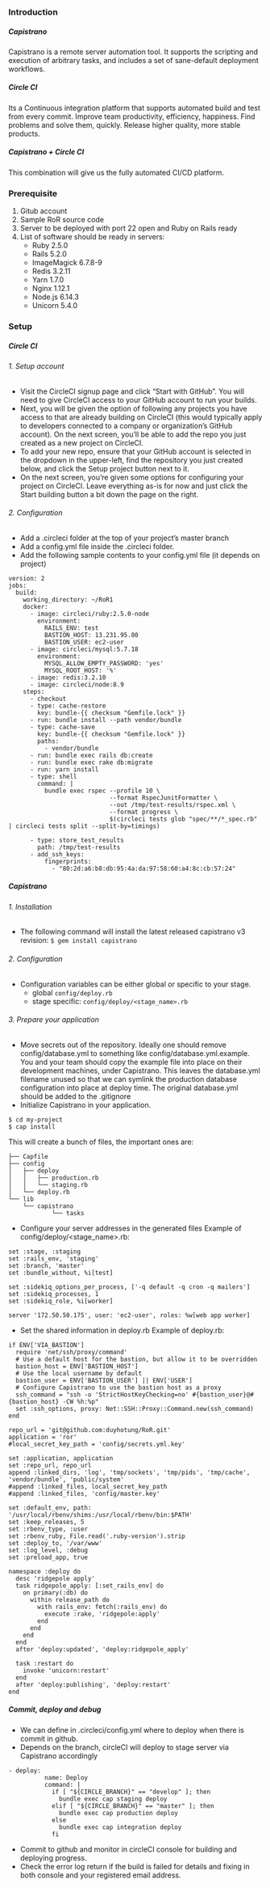 ### Introduction
##### Capistrano
Capistrano is a remote server automation tool. It supports the scripting and execution of arbitrary tasks, and includes a set of sane-default deployment workflows.
##### Circle CI
Its a Continuous integration platform that supports automated build and test from every commit. Improve team productivity, efficiency, happiness. Find problems and solve them, quickly. Release higher quality, more stable products.
##### Capistrano + Circle CI
This combination will give us the fully automated CI/CD platform.
### Prerequisite
1. Gitub account
2. Sample RoR source code
3. Server to be deployed with port 22 open and Ruby on Rails ready
4. List of software should be ready in servers:
    * Ruby 2.5.0
    * Rails 5.2.0
    * ImageMagick 6.7.8-9
    * Redis 3.2.11
    * Yarn 1.7.0
    * Nginx 1.12.1
    * Node.js 6.14.3
    * Unicorn 5.4.0
### Setup
##### Circle CI
###### 1. Setup account
* Visit the CircleCI signup page and click “Start with GitHub”. You will need to give CircleCI access to your GitHub account to run your builds.
* Next, you will be given the option of following any projects you have access to that are already building on CircleCI (this would typically apply to developers connected to a company or organization’s GitHub account). On the next screen, you’ll be able to add the repo you just created as a new project on CircleCI.
* To add your new repo, ensure that your GitHub account is selected in the dropdown in the upper-left, find the repository you just created below, and click the Setup project button next to it.
* On the next screen, you’re given some options for configuring your project on CircleCI. Leave everything as-is for now and just click the Start building button a bit down the page on the right.
###### 2. Configuration
* Add a .circleci folder at the top of your project’s master branch
* Add a config.yml file inside the .circleci folder.
* Add the following sample contents to your config.yml file (it depends on project)
```
version: 2
jobs:
  build:
    working_directory: ~/RoR1
    docker:
      - image: circleci/ruby:2.5.0-node
        environment:
          RAILS_ENV: test
          BASTION_HOST: 13.231.95.80
          BASTION_USER: ec2-user
      - image: circleci/mysql:5.7.18
        environment:
          MYSQL_ALLOW_EMPTY_PASSWORD: 'yes'
          MYSQL_ROOT_HOST: '%'
      - image: redis:3.2.10
      - image: circleci/node:8.9
    steps:
      - checkout
      - type: cache-restore
        key: bundle-{{ checksum "Gemfile.lock" }}
      - run: bundle install --path vendor/bundle
      - type: cache-save
        key: bundle-{{ checksum "Gemfile.lock" }}
        paths:
          - vendor/bundle
      - run: bundle exec rails db:create
      - run: bundle exec rake db:migrate
      - run: yarn install
      - type: shell
        command: |
          bundle exec rspec --profile 10 \
                            --format RspecJunitFormatter \
                            --out /tmp/test-results/rspec.xml \
                            --format progress \
                            $(circleci tests glob "spec/**/*_spec.rb" | circleci tests split --split-by=timings)

      - type: store_test_results
        path: /tmp/test-results
      - add_ssh_keys:
          fingerprints:
            - "80:2d:a6:b8:db:95:4a:da:97:58:60:a4:8c:cb:57:24"
```
##### Capistrano
###### 1. Installation
* The following command will install the latest released capistrano v3 revision:
`$ gem install capistrano`
###### 2. Configuration
* Configuration variables can be either global or specific to your stage.
  * global
`config/deploy.rb`
  * stage specific: 
`config/deploy/<stage_name>.rb`
###### 3. Prepare your application
* Move secrets out of the repository.
Ideally one should remove config/database.yml to something like config/database.yml.example. You and your team should copy the example file into place on their development machines, under Capistrano. This leaves the database.yml filename unused so that we can symlink the production database configuration into place at deploy time.
The original database.yml should be added to the .gitignore
* Initialize Capistrano in your application.
```
$ cd my-project
$ cap install
```
This will create a bunch of files, the important ones are:
```
├── Capfile
├── config
│   ├── deploy
│   │   ├── production.rb
│   │   └── staging.rb
│   └── deploy.rb
└── lib
    └── capistrano
            └── tasks
```
* Configure your server addresses in the generated files
Example of config/deploy/<stage_name>.rb:
```
set :stage, :staging
set :rails_env, 'staging'
set :branch, 'master'
set :bundle_without, %i[test]

set :sidekiq_options_per_process, ['-q default -q cron -q mailers']
set :sidekiq_processes, 1
set :sidekiq_role, %i[worker]

server '172.50.50.175', user: 'ec2-user', roles: %w[web app worker]
```
* Set the shared information in deploy.rb
Example of deploy.rb:
```
if ENV['VIA_BASTION']
  require 'net/ssh/proxy/command'
  # Use a default host for the bastion, but allow it to be overridden
  bastion_host = ENV['BASTION_HOST']
  # Use the local username by default
  bastion_user = ENV['BASTION_USER'] || ENV['USER']
  # Configure Capistrano to use the bastion host as a proxy
  ssh_command = "ssh -o 'StrictHostKeyChecking=no' #{bastion_user}@#{bastion_host} -CW %h:%p"
  set :ssh_options, proxy: Net::SSH::Proxy::Command.new(ssh_command)
end

repo_url = 'git@github.com:duyhotung/RoR.git'
application = 'ror'
#local_secret_key_path = 'config/secrets.yml.key'

set :application, application
set :repo_url, repo_url
append :linked_dirs, 'log', 'tmp/sockets', 'tmp/pids', 'tmp/cache', 'vendor/bundle', 'public/system'
#append :linked_files, local_secret_key_path
#append :linked_files, 'config/master.key'

set :default_env, path: '/usr/local/rbenv/shims:/usr/local/rbenv/bin:$PATH'
set :keep_releases, 5
set :rbenv_type, :user
set :rbenv_ruby, File.read('.ruby-version').strip
set :deploy_to, '/var/www'
set :log_level, :debug
set :preload_app, true

namespace :deploy do
  desc 'ridgepole apply'
  task ridgepole_apply: [:set_rails_env] do
    on primary(:db) do
      within release_path do
        with rails_env: fetch(:rails_env) do
          execute :rake, 'ridgepole:apply'
        end
      end
    end
  end
  after 'deploy:updated', 'deploy:ridgepole_apply'

  task :restart do
    invoke 'unicorn:restart'
  end
  after 'deploy:publishing', 'deploy:restart'
end
```
##### Commit, deploy and debug
* We can define in .circleci/config.yml where to deploy when there is commit in github.
* Depends on the branch, circleCI will deploy to stage server via Capistrano accordingly 
```
- deploy:
          name: Deploy
          command: |
            if [ "${CIRCLE_BRANCH}" == "develop" ]; then
              bundle exec cap staging deploy
            elif [ "${CIRCLE_BRANCH}" == "master" ]; then
              bundle exec cap production deploy
            else
              bundle exec cap integration deploy
            fi
```
* Commit to github and monitor in circleCI console for building and deploying progress.
* Check the error log return if the build is failed for details and fixing in both console and your registered email address. 
